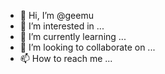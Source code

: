 - 👋 Hi, I’m @geemu
- 👀 I’m interested in ...
- 🌱 I’m currently learning ...
- 💞️ I’m looking to collaborate on ...
- 📫 How to reach me ...

<!---
geemu/geemu is a ✨ special ✨ repository because its `README.md` (this file) appears on your GitHub profile.
You can click the Preview link to take a look at your changes.
--->
